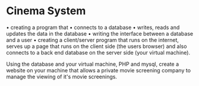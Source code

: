 # Cinema System
•	creating a program that 
   •	connects to a database
   •	writes, reads and updates the data in the database
•	writing the interface between a database and a user
•	creating a client/server program that runs on the internet, serves up a page that runs on the client side (the users browser) and also   connects to a back end database on the server side (your virtual machine).

Using the database and your virtual machine, PHP and mysql, create a website on your machine that allows a private movie screening company to manage the viewing of it's movie screenings. 
